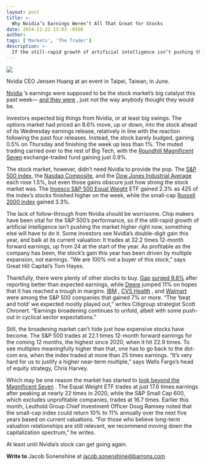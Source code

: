 ```yaml
---
layout: post
title: >-
  Why Nvidia’s Earnings Weren’t All That Great for Stocks
date: 2024-11-22 13:03 -0500
author: 
tags: ['Markets', 'The Trader']
description: >-
  If the still-rapid growth of artificial intelligence isn’t pushing the market higher right now, something else will have to do it.
---
```





 


 





![](https://images.barrons.com/im-76177456?width=548&height=365)


Nvidia CEO Jensen Huang at an event in Taipei, Taiwan, in June.











 [Nvidia](https://www.barrons.com/market-data/stocks/nvda?mod=article_chiclet) ’s earnings were supposed to be the stock market’s big catalyst this past week— [and they were](https://www.barrons.com/articles/nvidia-nvda-stock-price-after-earnings-7266d3a7?mod=article_inline) , just not the way anybody thought they would be.


Investors expected big things from Nvidia, or at least big swings. The options market had priced an 8.6% move, up or down, into the stock ahead of its Wednesday earnings release, relatively in line with the reaction following the past four releases. Instead, the stock barely budged, gaining 0.5% on Thursday and finishing the week up less than 1%. The muted trading carried over to the rest of Big Tech, with the 
[Roundhill Magnificent Seven](https://www.barrons.com/market-data/funds/mags?mod=article_chiclet) exchange-traded fund gaining just 0.9%.


 The stock market, however, didn’t need Nvidia to provide the pop. The 
[S&P 500 index](https://www.barrons.com/market-data/indexes/spx?mod=article_chiclet), the 
[Nasdaq Composite](https://www.barrons.com/market-data/indexes/comp?mod=article_chiclet), and the 
[Dow Jones Industrial Average](https://www.barrons.com/market-data/indexes/djia?mod=article_chiclet) each rose 1.5%, but even those gains obscure just how strong the stock market was. The 
[Invesco S&P 500 Equal Weight](https://www.barrons.com/market-data/funds/rsp?mod=article_chiclet) ETF gained 2.3% as 425 of the index’s stocks finished higher on the week, while the small-cap 
[Russell 2000 index](https://www.barrons.com/market-data/indexes/rut?mod=article_chiclet) gained 3.3%.


The lack of follow-through from Nvidia should be worrisome. Chip makers have been vital for the S&P 500’s performance, so if the still-rapid growth of artificial intelligence isn’t pushing the market higher right now, something else will have to do it. Some investors see Nvidia’s double-digit gain this year, and balk at its current valuation: It trades at 32.2 times 12-month forward earnings, up from 24 at the start of the year. As profitable as the company has been, the stock’s gain this year has been driven by multiple expansion, not earnings. “We are 100% not a buyer of this stock,” says Great Hill Capital’s Tom Hayes.


Thankfully, there were plenty of other stocks to buy. [Gap](https://www.barrons.com/market-data/stocks/gap) [surged 9.8%](https://www.barrons.com/articles/gap-earnings-stock-price-829d933b?mod=article_inline) after reporting better than expected earnings, while [Deere](https://www.barrons.com/market-data/stocks/de?mod=article_chiclet) jumped 11% on hopes that it has reached a trough in margins. [IBM](https://www.barrons.com/market-data/stocks/ibm?mod=article_chiclet) , [CVS Health](https://www.barrons.com/market-data/stocks/cvs?mod=article_chiclet) , and [Walmart](https://www.barrons.com/market-data/stocks/wmt?mod=article_chiclet) were among the S&P 500 companies that gained 7% or more. “The ‘beat and hold’ we expected mostly played out,” writes Citigroup strategist Scott Chronert. “Earnings broadening continues to unfold, albeit with some push-out in cyclical sector expectations.”


Still, the broadening market can’t hide just how expensive stocks have become. The S&P 500 trades at 22.1 times 12-month forward earnings for the coming 12 months, the highest since 2020, when it hit 22.9 times. To see multiples meaningfully higher than that, one has to go back to the dot-com era, when the index traded at more than 25 times earnings. “It’s very hard for us to justify a higher near-term multiple,” says Wells Fargo’s head of equity strategy, Chris Harvey. 


Which may be one reason the market has started to [look beyond the Magnificent Seven](https://www.barrons.com/livecoverage/stock-market-today-112024/card/the-mag-7-will-outperform-in-2025-but-not-by-much-goldman-says-rwTJkfArpGJYza1Yku4Z?mod=article_inline) . The Equal Weight ETF trades at just 17.6 times earnings after peaking at nearly 22 times in 2020, while the S&P Small Cap 600, which excludes unprofitable companies, trades at 16.7 times. Earlier this month, Leuthold Group Chief Investment Officer Doug Ramsey noted that the small-cap index could return 10% to 11% annually over the next five years based on current valuations. “For those who believe long-term valuation relationships are still relevant, we recommend moving down the capitalization spectrum,” he writes.


At least until Nvidia’s stock can get going again. 





**Write to**  Jacob Sonenshine at [jacob.sonenshine@barrons.com](mailto:jacob.sonenshine@barrons.com)









